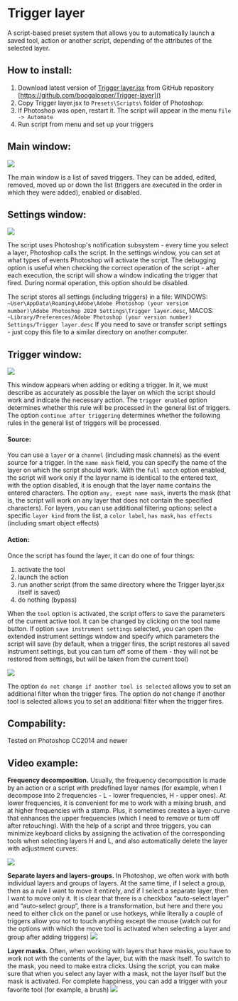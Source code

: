 # Trigger layer

A script-based preset system that allows you to automatically launch a saved tool, action or another script, depending of the attributes of the selected layer.

## How to install:

1. Download latest version of [Trigger layer.jsx](Trigger%20layer.jsx) from GitHub repository [https://github.com/boogalooper/Trigger-layer]() 
2. Сopy Trigger layer.jsx to `Presets\Scripts\` folder of Photoshop:
3. If Photoshop was open, restart it. The script will appear in the menu `File -> Automate`
4. Run script from menu and set up your triggers

## Main window:

![](assets/20220321_082945_2022-03-21_08-22-09.png)

The main window is a list of saved triggers. They can be added, edited, removed, moved up or down the list (triggers are executed in the order in which they were added), enabled or disabled.

## Settings window:

![](assets/20220321_083542_2022-03-21_08-22-34.png)

The script uses Photoshop's notification subsystem - every time you select a layer, Photoshop calls the script. In the settings window, you can set at what types of events Photoshop will activate the script. The debugging option is useful when checking the correct operation of the script - after each execution, the script will show a window indicating the trigger that fired. During normal operation, this option should be disabled.

The script stores all settings (including triggers) in a file:
WINDOWS: `~User\AppData\Roaming\Adobe\Adobe Photoshop (your version number)\Adobe Photoshop 2020 Settings\Trigger layer.desc`,
MACOS: `~Library/Preferences/Adobe Photoshop (your version number) Settings/Trigger layer.desc`
If you need to save or transfer script settings - just copy this file to a similar directory on another computer.

## Trigger window:

![](assets/20220321_084041_2022-03-21_08-23-47.png)

This window appears when adding or editing a trigger. In it, we must describe as accurately as possible the layer on which the script should work and indicate the necessary action.
The `trigger enabled` option determines whether this rule will be processed in the general list of triggers. The option `continue after triggering` determines whether the following rules in the general list of triggers will be processed.

#### Source:

You can use a `layer` or a `channel` (including mask channels) as the event source for a trigger.
In the `name mask` field, you can specify the name of the layer on which the script should work. With the `full match` option enabled, the script will work only if the layer name is identical to the entered text, with the option disabled, it is enough that the layer name contains the entered characters. The option `any, exept name mask`, inverts the mask (that is, the script will work on any layer that does not contain the specified characters).
For layers, you can use additional filtering options: select a specific `layer kind` from the list, a `color label`, `has mask`, `has effects` (including smart object effects)

#### Action:

Once the script has found the layer, it can do one of four things:

1. activate the tool
2. launch the action
3. run another script (from the same directory where the Trigger layer.jsx itself is saved)
4. do nothing (bypass)

When the `tool` option is activated, the script offers to save the parameters of the current active tool. It can be changed by clicking on the tool name button.
If option `save instrument settings` selected, you can open the extended instrument settings window and specify which parameters the script will save (by default, when a trigger fires, the script restores all saved instrument settings, but you can turn off some of them - they will not be restored from settings, but will be taken from the current tool)

![](assets/20220321_091717_2022-03-21_08-24-32.png)

The option `do not change if another tool is selected` allows you to set an additional filter when the trigger fires. The option do not change if another tool is selected allows you to set an additional filter when the trigger fires.

## Compability:

Tested on Photoshop CC2014 and newer

## Video example:

**Frequency decomposition.** Usually, the frequency decomposition is made by an action or a script with predefined layer names (for example, when I decompose into 2 frequencies - L - lower frequencies, H - upper ones). At lower frequencies, it is convenient for me to work with a mixing brush, and at higher frequencies with a stamp. Plus, it sometimes creates a layer-curve that enhances the upper frequencies (which I need to remove or turn off after retouching). With the help of a script and three triggers, you can minimize keyboard clicks by assigning the activation of the corresponding tools when selecting layers H and L, and also automatically delete the layer with adjustment curves:

[![](https://img.youtube.com/vi/tZiyEpcpm4c/0.jpg)](https://www.youtube.com/watch?v=tZiyEpcpm4c)

**Separate layers and layers-groups.** In Photoshop, we often work with both individual layers and groups of layers. At the same time, if I select a group, then as a rule I want to move it entirely, and if I select a separate layer, then I want to move only it. It is clear that there is a checkbox “auto-select layer” and “auto-select group”, there is a transformation, but here and there you need to either click on the panel or use hotkeys, while literally a couple of triggers allow you not to touch anything except the mouse (watch out for the options with which the move tool is activated when selecting a layer and group after adding triggers)
[![](https://img.youtube.com/vi/yuYct1ioOfY/0.jpg)](https://www.youtube.com/watch?v=yuYct1ioOfY)

**Layer masks.** Often, when working with layers that have masks, you have to work not with the contents of the layer, but with the mask itself. To switch to the mask, you need to make extra clicks. Using the script, you can make sure that when you select any layer with a mask, not the layer itself but the mask is activated. For complete happiness, you can add a trigger with your favorite tool (for example, a brush)
[![](https://img.youtube.com/vi/8omukur07LE/0.jpg)](https://www.youtube.com/watch?v=8omukur07LE)

